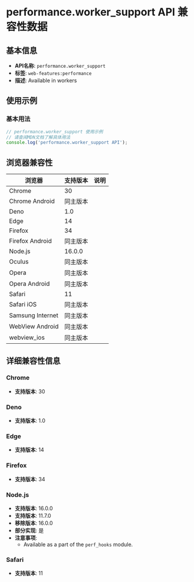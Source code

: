 # performance.worker_support API 兼容性数据

## 基本信息

- **API名称**: `performance.worker_support`
- **标签**: `web-features:performance`
- **描述**: Available in workers

## 使用示例

### 基本用法

```javascript
// performance.worker_support 使用示例
// 请查阅MDN文档了解具体用法
console.log('performance.worker_support API');
```

## 浏览器兼容性

| 浏览器 | 支持版本 | 说明 |
|--------|----------|------|
| Chrome | 30 |  |
| Chrome Android | 同主版本 |  |
| Deno | 1.0 |  |
| Edge | 14 |  |
| Firefox | 34 |  |
| Firefox Android | 同主版本 |  |
| Node.js | 16.0.0 |  |
| Oculus | 同主版本 |  |
| Opera | 同主版本 |  |
| Opera Android | 同主版本 |  |
| Safari | 11 |  |
| Safari iOS | 同主版本 |  |
| Samsung Internet | 同主版本 |  |
| WebView Android | 同主版本 |  |
| webview_ios | 同主版本 |  |

## 详细兼容性信息

### Chrome

- **支持版本**: 30

### Deno

- **支持版本**: 1.0

### Edge

- **支持版本**: 14

### Firefox

- **支持版本**: 34

### Node.js

- **支持版本**: 16.0.0
- **支持版本**: 11.7.0
- **移除版本**: 16.0.0
- **部分实现**: 是
- **注意事项**:
  - Available as a part of the <code>perf_hooks</code> module.

### Safari

- **支持版本**: 11

